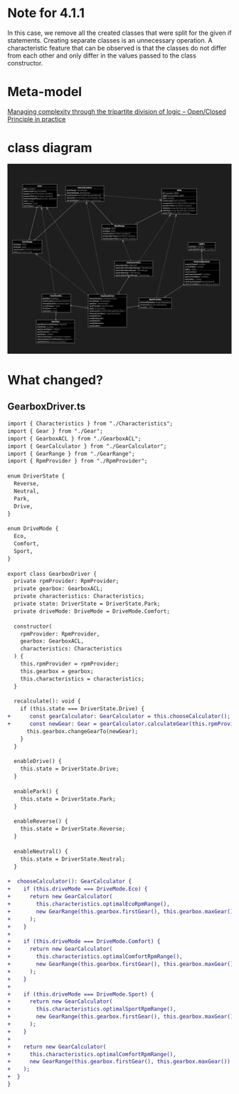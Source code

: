 # Note for 4.1.1

In this case, we remove all the created classes that were split for the given if statements. Creating separate classes is an unnecessary operation. A characteristic feature that can be observed is that the classes do not differ from each other and only differ in the values passed to the class constructor.

# Meta-model

[Managing complexity through the tripartite division of logic – Open/Closed Principle in practice](https://bottega.com.pl/pdf/materialy/receptury/ocp.pdf)

# class diagram

![](./episode%204-2-1_diagram.png)

# What changed?

## GearboxDriver.ts

```diff
import { Characteristics } from "./Characteristics";
import { Gear } from "./Gear";
import { GearboxACL } from "./GearboxACL";
import { GearCalculator } from "./GearCalculator";
import { GearRange } from "./GearRange";
import { RpmProvider } from "./RpmProvider";

enum DriverState {
  Reverse,
  Neutral,
  Park,
  Drive,
}

enum DriveMode {
  Eco,
  Comfort,
  Sport,
}

export class GearboxDriver {
  private rpmProvider: RpmProvider;
  private gearbox: GearboxACL;
  private characteristics: Characteristics;
  private state: DriverState = DriverState.Park;
  private driveMode: DriveMode = DriveMode.Comfort;

  constructor(
    rpmProvider: RpmProvider,
    gearbox: GearboxACL,
    characteristics: Characteristics
  ) {
    this.rpmProvider = rpmProvider;
    this.gearbox = gearbox;
    this.characteristics = characteristics;
  }

  recalculate(): void {
    if (this.state === DriverState.Drive) {
+      const gearCalculator: GearCalculator = this.chooseCalculator();
+      const newGear: Gear = gearCalculator.calculateGear(this.rpmProvider.current(), this.gearbox.currentGear());
      this.gearbox.changeGearTo(newGear);
    }
  }

  enableDrive() {
    this.state = DriverState.Drive;
  }

  enablePark() {
    this.state = DriverState.Park;
  }

  enableReverse() {
    this.state = DriverState.Reverse;
  }

  enableNeutral() {
    this.state = DriverState.Neutral;
  }

+  chooseCalculator(): GearCalculator {
+    if (this.driveMode === DriveMode.Eco) {
+      return new GearCalculator(
+        this.characteristics.optimalEcoRpmRange(),
+        new GearRange(this.gearbox.firstGear(), this.gearbox.maxGear())
+      );
+    }
+
+    if (this.driveMode === DriveMode.Comfort) {
+      return new GearCalculator(
+        this.characteristics.optimalComfortRpmRange(),
+        new GearRange(this.gearbox.firstGear(), this.gearbox.maxGear())
+      );
+    }
+
+    if (this.driveMode === DriveMode.Sport) {
+      return new GearCalculator(
+        this.characteristics.optimalSportRpmRange(),
+        new GearRange(this.gearbox.firstGear(), this.gearbox.maxGear())
+      );
+    }
+
+    return new GearCalculator(
+      this.characteristics.optimalComfortRpmRange(),
+      new GearRange(this.gearbox.firstGear(), this.gearbox.maxGear())
+    );
+  }
}

```